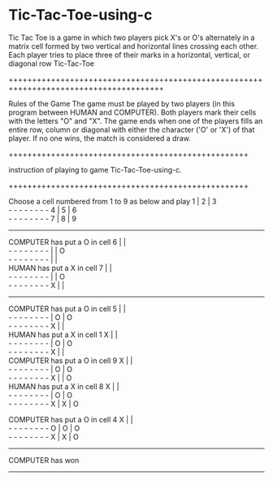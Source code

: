 # Tic-Tac-Toe-using-c
Tic Tac Toe is a game in which two players pick X's or O's alternately in a matrix cell formed by two vertical and horizontal lines crossing each other. Each player tries to place three of their marks in a horizontal, vertical, or diagonal row
Tic-Tac-Toe

+++++++++++++++++++++++++++++++++++++++++++++++++++++++++++++++++++++++++++++++++++++++

Rules of the Game
The game must be played by two players (in this program between HUMAN and COMPUTER).
Both players mark their cells with the letters "O" and "X".
The game ends when one of the players fills an entire row, column or diagonal with either the character ('O' or 'X') of that player.
If no one wins, the match is considered a draw.

+++++++++++++++++++++++++++++++++++++++++++++++++++

instruction of playing to game Tic-Tac-Toe-using-c.

+++++++++++++++++++++++++++++++++++++++++++++++++++

Choose a cell numbered from 1 to 9 as below and play
              1 | 2  | 3  
            - - - - - - - -
              4 | 5  | 6  
            - - - - - - - - 
              7 | 8  | 9  
-    -    -    -    -    -    -    -    -    -
COMPUTER has put a O in cell 6
                |    |    
            - - - - - - - -
                |    | O  
            - - - - - - - -
                |    |    
HUMAN has put a X in cell 7
                |    |    
            - - - - - - - -
                |    | O  
            - - - - - - - -
              X |    |    

---------------------------------------

COMPUTER has put a O in cell 5
                |    |    
            - - - - - - - -
                | O  | O  
            - - - - - - - -
              X |    |    
HUMAN has put a X in cell 1
              X |    |    
            - - - - - - - -
                | O  | O  
            - - - - - - - -
              X |    |    
COMPUTER has put a O in cell 9
              X |    |    
            - - - - - - - -
                | O  | O  
            - - - - - - - -
              X |    | O  
HUMAN has put a X in cell 8
              X |    |    
            - - - - - - - -
                | O  | O  
            - - - - - - - -
              X | X  | O  

COMPUTER has put a O in cell 4
              X |    |    
            - - - - - - - -
              O | O  | O  
            - - - - - - - -
              X | X  | O 
              
---------------------- 

COMPUTER has won

----------------------
